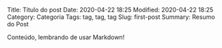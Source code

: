 Title: Título do post
Date: 2020-04-22 18:25
Modified: 2020-04-22 18:25
Category: Categoria
Tags: tag, tag, tag
Slug: first-post
Summary: Resumo do Post

Conteúdo, lembrando de usar Markdown!
